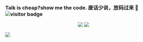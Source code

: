 ### Talk is cheap?show me the code. 废话少说，放码过来 👋![visitor badge](https://visitor-badge.glitch.me/badge?page_id=mamh2021.visitor-badge)


<p align = "center">
<img style="max-width: 50%;" src="https://github-readme-stats.vercel.app/api?username=mamh2021&theme=vue" />
<img style="max-width: 50%;" src="https://github-readme-streak-stats.herokuapp.com/?user=mamh2021&theme=vue&show_icons=true" />
</p>



<img src="https://activity-graph.herokuapp.com/graph?username=mamh2021&theme=vue">


















